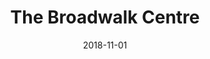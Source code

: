 ---
title: The Broadwalk Centre
date: "2018-11-01"
path: "/portfolio/the-broadwalk-centre"
websiteurl: https://thebroadwalkcentre.co.uk/
thumbnail: ../media/the-broadwalk-centre/thumbnail.jpg
heroimage: ../media/the-broadwalk-centre/heroimage.png
projectDescription: Following a recent rebrand, the client wanted a new cutting-edge website that matched brand guidelines and improved customer engagement - specifically targeting increasing footfall within the shopping centre.
projectImage: ''
techStack:
  - WordPress
  - HTML
  - PHP
  - SCSS
  - jQuery
  - OwlCarousel2
  - IsotopeMasonry
  - Skrollr
  - Adobe Illustrator
  - Adobe Photoshop
position: Web Developer at Bewonder*
---